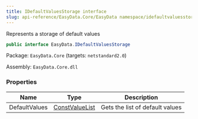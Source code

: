 ```yaml
---
title: IDefaultValuesStorage interface
slug: api-reference/EasyData.Core/EasyData namespace/idefaultvaluesstorage-interface
---
```



Represents a storage of default values
```csharp
public interface EasyData.IDefaultValuesStorage

```
Package: `EasyData.Core` (targets: `netstandard2.0`)

Assembly: `EasyData.Core.dll`

### Properties

| Name | Type | Description | 
| --- | --- | --- | 
| DefaultValues | [ConstValueList](/api-reference/easydata-core/easydata-namespace/constvaluelist-class) | Gets the list of default values |